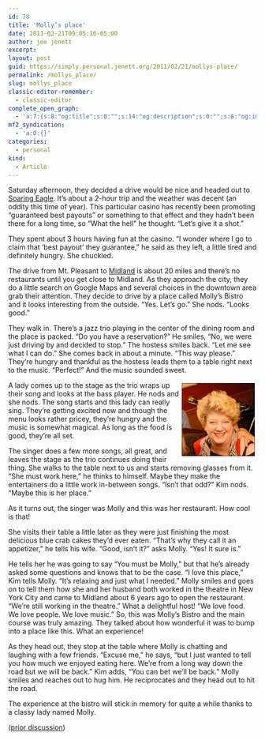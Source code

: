 ```yaml
---
id: 78
title: 'Molly’s place'
date: 2011-02-21T09:05:16-05:00
author: joe jenett
excerpt: 
layout: post
guid: https://simply.personal.jenett.org/2011/02/21/mollys-place/
permalink: /mollys_place/
slug: mollys_place
classic-editor-remember:
  - classic-editor
complete_open_graph:
  - 'a:7:{s:8:"og:title";s:0:"";s:14:"og:description";s:0:"";s:8:"og:image";s:0:"";s:7:"og:type";s:0:"";s:12:"twitter:card";s:7:"summary";s:19:"twitter:description";s:0:"";s:15:"twitter:creator";s:0:"";}'
mf2_syndication:
  - 'a:0:{}'
categories:
  - personal
kind:
  - Article
---
```

Saturday afternoon, they decided a drive would be nice and headed out to [Soaring Eagle](http://www.soaringeaglecasino.com/). It’s about a 2-hour trip and the weather was decent (an oddity this time of year). This particular casino has recently been promoting &#8220;guaranteed best payouts&#8221; or something to that effect and they hadn’t been there for a long time, so &#8220;What the hell&#8221; he thought. &#8220;Let’s give it a shot.&#8221; 

They spent about 3 hours having fun at the casino. &#8220;I wonder where I go to claim that &#8216;best payout’ they guarantee,&#8221; he said as they left, a little tired and definitely hungry. She chuckled. 

The drive from Mt. Pleasant to [Midland](http://en.wikipedia.org/wiki/Midland,_Michigan) is about 20 miles and there’s no restaurants until you get close to Midland. As they approach the city, they do a little search on Google Maps and several choices in the downtown area grab their attention. They decide to drive by a place called Molly’s Bistro and it looks interesting from the outside. &#8220;Yes. Let’s go.&#8221; She nods. &#8220;Looks good.&#8221; 

They walk in. There’s a jazz trio playing in the center of the dining room and the place is packed. &#8220;Do you have a reservation?&#8221; He smiles, &#8220;No, we were just driving by and decided to stop.&#8221; The hostess smiles back. &#8220;Let me see what I can do.&#8221; She comes back in about a minute. &#8220;This way please.&#8221; They’re hungry and thankful as the hostess leads them to a table right next to the music. &#8220;Perfect!&#8221; And the music sounded sweet. 

<img src="../images/molly.jpg" alt="Molly" style="position:relative;float:right;margin:4px;"> A lady comes up to the stage as the trio wraps up their song and looks at the bass player. He nods and she nods. The song starts and this lady can really sing. They’re getting excited now and though the menu looks rather pricey, they’re hungry and the music is somewhat magical. As long as the food is good, they’re all set. 

The singer does a few more songs, all great, and leaves the stage as the trio continues doing their thing. She walks to the table next to us and starts removing glasses from it. &#8220;She must work here,&#8221; he thinks to himself. Maybe they make the entertainers do a little work in-between songs. &#8220;Isn’t that odd?&#8221; Kim nods. &#8220;Maybe this is her place.&#8221; 

As it turns out, the singer was Molly and this was her restaurant. How cool is that! 

She visits their table a little later as they were just finishing the most delicious blue crab cakes they’d ever eaten. &#8220;That’s why they call it an appetizer,&#8221; he tells his wife. &#8220;Good, isn’t it?&#8221; asks Molly. &#8220;Yes! It sure is.&#8221; 

He tells her he was going to say &#8220;You must be Molly,&#8221; but that he’s already asked some questions and knows that to be the case. &#8220;I love this place,&#8221; Kim tells Molly. &#8220;It’s relaxing and just what I needed.&#8221; Molly smiles and goes on to tell them how she and her husband both worked in the theatre in New York City and came to Midland about 6 years ago to open the restaurant. &#8220;We’re still working in the theatre.&#8221; What a delightful host! &#8220;We love food. We love people. We love music.&#8221; So, this was Molly’s Bistro and the main course was truly amazing. They talked about how wonderful it was to bump into a place like this. What an experience! 

As they head out, they stop at the table where Molly is chatting and laughing with a few friends. &#8220;Excuse me,&#8221; he says, &#8220;but I just wanted to tell you how much we enjoyed eating here. We’re from a long way down the road but we will be back.&#8221; Kim adds, &#8220;You can bet we’ll be back.&#8221; Molly smiles and reaches out to hug him. He reciprocates and they head out to hit the road. 

The experience at the bistro will stick in memory for quite a while thanks to a classy lady named Molly. 

([prior discussion](https://disqus.com/home/discussion/jenettsimplypersonal/jenettsimplypersonal_mollys_place/))